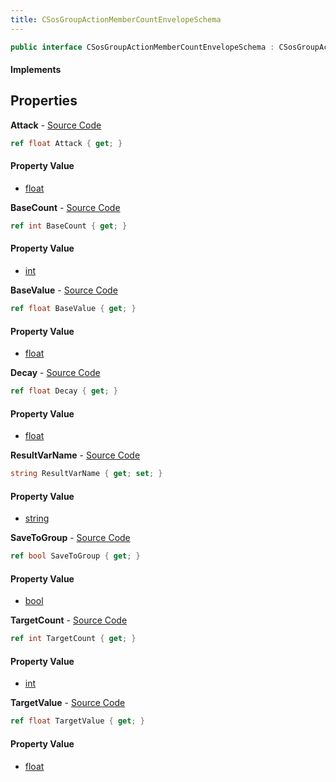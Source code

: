 ```yaml
---
title: CSosGroupActionMemberCountEnvelopeSchema
---
```


```csharp
public interface CSosGroupActionMemberCountEnvelopeSchema : CSosGroupActionSchema, ISchemaClass<CSosGroupActionSchema>, ISchemaClass<CSosGroupActionMemberCountEnvelopeSchema>, ISchemaField, ISchemaClass, INativeHandle
```

#### Implements

## Properties

**Attack** - [Source Code](https://github.com/swiftly-solution/swiftlys2/blob/main/managed/src/SwiftlyS2.Generated/Schemas/Interfaces/CSosGroupActionMemberCountEnvelopeSchema.cs#L24)

```csharp
ref float Attack { get; }
```

#### Property Value

- [float](https://learn.microsoft.com/dotnet/api/system.single)

**BaseCount** - [Source Code](https://github.com/swiftly-solution/swiftlys2/blob/main/managed/src/SwiftlyS2.Generated/Schemas/Interfaces/CSosGroupActionMemberCountEnvelopeSchema.cs#L16)

```csharp
ref int BaseCount { get; }
```

#### Property Value

- [int](https://learn.microsoft.com/dotnet/api/system.int32)

**BaseValue** - [Source Code](https://github.com/swiftly-solution/swiftlys2/blob/main/managed/src/SwiftlyS2.Generated/Schemas/Interfaces/CSosGroupActionMemberCountEnvelopeSchema.cs#L20)

```csharp
ref float BaseValue { get; }
```

#### Property Value

- [float](https://learn.microsoft.com/dotnet/api/system.single)

**Decay** - [Source Code](https://github.com/swiftly-solution/swiftlys2/blob/main/managed/src/SwiftlyS2.Generated/Schemas/Interfaces/CSosGroupActionMemberCountEnvelopeSchema.cs#L26)

```csharp
ref float Decay { get; }
```

#### Property Value

- [float](https://learn.microsoft.com/dotnet/api/system.single)

**ResultVarName** - [Source Code](https://github.com/swiftly-solution/swiftlys2/blob/main/managed/src/SwiftlyS2.Generated/Schemas/Interfaces/CSosGroupActionMemberCountEnvelopeSchema.cs#L28)

```csharp
string ResultVarName { get; set; }
```

#### Property Value

- [string](https://learn.microsoft.com/dotnet/api/system.string)

**SaveToGroup** - [Source Code](https://github.com/swiftly-solution/swiftlys2/blob/main/managed/src/SwiftlyS2.Generated/Schemas/Interfaces/CSosGroupActionMemberCountEnvelopeSchema.cs#L30)

```csharp
ref bool SaveToGroup { get; }
```

#### Property Value

- [bool](https://learn.microsoft.com/dotnet/api/system.boolean)

**TargetCount** - [Source Code](https://github.com/swiftly-solution/swiftlys2/blob/main/managed/src/SwiftlyS2.Generated/Schemas/Interfaces/CSosGroupActionMemberCountEnvelopeSchema.cs#L18)

```csharp
ref int TargetCount { get; }
```

#### Property Value

- [int](https://learn.microsoft.com/dotnet/api/system.int32)

**TargetValue** - [Source Code](https://github.com/swiftly-solution/swiftlys2/blob/main/managed/src/SwiftlyS2.Generated/Schemas/Interfaces/CSosGroupActionMemberCountEnvelopeSchema.cs#L22)

```csharp
ref float TargetValue { get; }
```

#### Property Value

- [float](https://learn.microsoft.com/dotnet/api/system.single)

